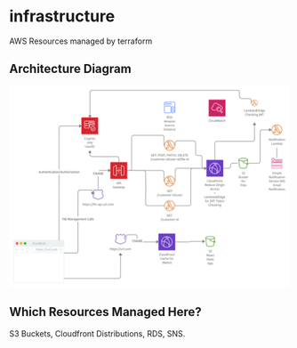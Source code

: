 # infrastructure
AWS Resources managed by terraform

## Architecture Diagram
![Architecture Diagram](./diagrams/281P1ArchitectureV4.jpg "V4")

## Which Resources Managed Here?
S3 Buckets, Cloudfront Distributions, RDS, SNS.
